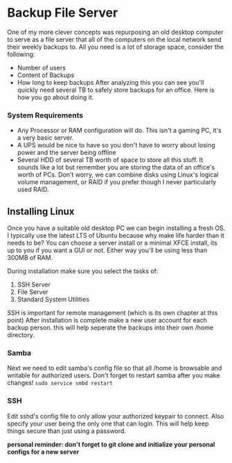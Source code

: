 # Backup File Server
One of my more clever concepts was repurposing an old desktop computer to serve as a file server that all of the computers on the local network send their weekly backups to.
All you need is a lot of storage space, consider the following:
* Number of users
* Content of Backups
* How long to keep backups
After analyzing this you can see you'll quickly need several TB to safely store backups for an office. Here is how you go about doing it.
### System Requirements
* Any Processor or RAM configuration will do. This isn't a gaming PC, it's a very basic server.
* A UPS would be nice to have so you don't have to worry about losing power and the server being offline
* Several HDD of several TB worth of space to store all this stuff. It sounds like a lot but remember you are storing the data of an office's worth of PCs. Don't worry, we can combine disks using Linux's logical volume management, or RAID if you prefer though I never particularly used RAID.
## Installing Linux
Once you have a suitable old desktop PC we can begin installing a fresh OS. I typically use the latest LTS of Ubuntu because why make life harder than it needs to be?
You can choose a server install or a minimal XFCE install, its up to you if you want a GUI or not. Either way you'll be using less than 300MB of RAM. 

During installation make sure you select the tasks of:
1. SSH Server
2. File Server
3. Standard System Utilities

SSH is important for remote management (which is its own chapter at this point)
After installation is complete make a new user account for each backup person. this will help seperate the backups into their own /home directory.

### Samba
Next we need to edit samba's config file so that all /home is browsable and writable for authorized users. 
Don't forget to restart samba after you make changes!
`sudo service smbd restart`

### SSH
Edit sshd's config file to only allow your authorized keypair to connect. Also specify your user being the only one that can login. This will help keep things secure than just using a password.

__personal reminder: don't forget to git clone and initialize your personal configs for a new server__

